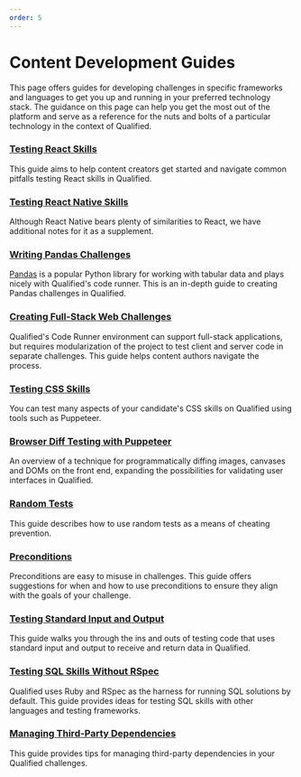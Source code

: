 ```yaml
---
order: 5
---
```

# Content Development Guides

This page offers guides for developing challenges in specific frameworks and languages to get you up and running in your preferred technology stack. The guidance on this page can help you get the most out of the platform and serve as a reference for the nuts and bolts of a particular technology in the context of Qualified.

### [Testing React Skills](/creating-content/challenges/guides/react)
This guide aims to help content creators get started and navigate common pitfalls testing React skills in Qualified.

### [Testing React Native Skills](/creating-content/challenges/guides/react-native)
Although React Native bears plenty of similarities to React, we have additional notes for it as a supplement.

### [Writing Pandas Challenges](/creating-content/challenges/guides/pandas)
[Pandas](https://pandas.pydata.org/) is a popular Python library for working with tabular data and plays nicely with Qualified's code runner. This is an in-depth guide to creating Pandas challenges in Qualified.

### [Creating Full-Stack Web Challenges](/creating-content/challenges/guides/full-stack)
Qualified's Code Runner environment can support full-stack applications, but requires modularization of the project to test client and server code in separate challenges. This guide helps content authors navigate the process.

### [Testing CSS Skills](/creating-content/challenges/guides/css)
You can test many aspects of your candidate's CSS skills on Qualified using tools such as Puppeteer.

### [Browser Diff Testing with Puppeteer](/creating-content/challenges/guides/browser-diff-testing-with-puppeteer)
An overview of a technique for programmatically diffing images, canvases and DOMs on the front end, expanding the possibilities for validating user interfaces in Qualified.

### [Random Tests](/creating-content/challenges/guides/random-tests)
This guide describes how to use random tests as a means of cheating prevention.

### [Preconditions](/creating-content/challenges/guides/preconditions)
Preconditions are easy to misuse in challenges. This guide offers suggestions for when and how to use preconditions to ensure they align with the goals of your challenge.

### [Testing Standard Input and Output](/creating-content/challenges/guides/stdio)
This guide walks you through the ins and outs of testing code that uses standard input and output to receive and return data in Qualified.

### [Testing SQL Skills Without RSpec](/creating-content/challenges/guides/sql-without-rspec)
Qualified uses Ruby and RSpec as the harness for running SQL solutions by default. This guide provides ideas for testing SQL skills with other languages and testing frameworks.

### [Managing Third-Party Dependencies](/creating-content/challenges/guides/managing-third-party-dependencies)
This guide provides tips for managing third-party dependencies in your Qualified challenges.
